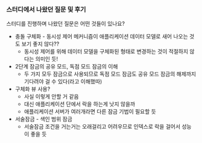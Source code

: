 ### 스터디에서 나왔던 질문 및 후기

스터디를 진행하며 나왔던 질문은 어떤 것들이 있나요?

- 충돌 구체화 - 동시성 제어 메커니즘이 애플리케이션 데이터 모델로 새어 나오는 것도 보기 좋지 않다??
    - 동시성 제어를 위해 데이터 모델을 구체화된 형태로 변경하는 것이 적절하지 않다는 의미인 듯!
- 2단계 잠금의 공유 모드, 독점 모드 잠금의 이해
    - 두 가지 모두 잠금으로 사용되므로 독점 모드 잠금도 공유 모드 잠금의 해제까지 기다려야 걸 수 있다(라고 이해했따)
- 구체화 뷰 사용?
    - 사실 이렇게 안할 거 같음
    - 대신 애플리케이션 단에서 락을 하는게 낫지 않을까
    - 애플리케이션 서버가 여러개라면 다른 잠금 기법이 필요할 듯
- 서술잠금 - 색인 범위 잠금
    - 서술잠금 조건을 거는거는 오래걸리고 어려우므로 인덱스로 락을 걸어서 성능이 좋을 듯
